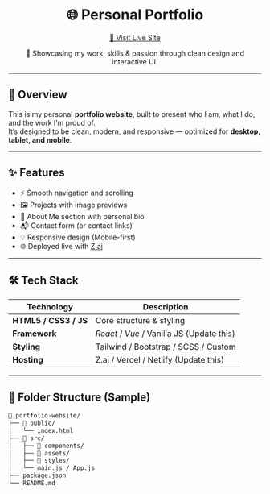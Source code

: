 <h1 align="center">🌐 Personal Portfolio</h1>

<p align="center">
  <a href="https://b04gh8sjq3p0-deploy.space.z.ai" target="_blank">
    🔗 Visit Live Site
  </a>
</p>

<p align="center">
  🚀 Showcasing my work, skills & passion through clean design and interactive UI.
</p>

---

## 📌 Overview

This is my personal **portfolio website**, built to present who I am, what I do, and the work I’m proud of.  
It’s designed to be clean, modern, and responsive — optimized for **desktop, tablet, and mobile**.

---

## ✨ Features

- ⚡ Smooth navigation and scrolling  
- 🖼️ Projects with image previews  
- 🧠 About Me section with personal bio  
- 📬 Contact form (or contact links)  
- 💡 Responsive design (Mobile-first)  
- 🌐 Deployed live with [Z.ai](https://z.ai)  

---

## 🛠 Tech Stack

| Technology | Description |
|------------|-------------|
| **HTML5 / CSS3 / JS** | Core structure & styling |
| **Framework** | _React_ / _Vue_ / Vanilla JS (Update this) |
| **Styling** | Tailwind / Bootstrap / SCSS / Custom |
| **Hosting** | Z.ai / Vercel / Netlify (Update this) |

---

## 📂 Folder Structure (Sample)

```bash
📁 portfolio-website/
├── 📁 public/
│   └── index.html
├── 📁 src/
│   ├── 📁 components/
│   ├── 📁 assets/
│   ├── 📁 styles/
│   └── main.js / App.js
├── package.json
└── README.md
